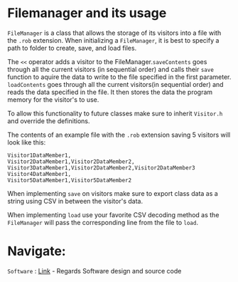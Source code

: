 # Filemanager and its usage

`FileManager` is a class that allows the storage of its visitors into a file with the `.rob` extension. When initializing a `FileManager`, it is best to specify a path to folder to create, save, and load files. 

The `<<` operator adds a visitor to the FileManager.`saveContents` goes through all the current visitors (in sequential order) and calls their `save` function to aquire the data to write to the file specified in the first parameter.
`loadContents` goes through all the current visitors(in sequential order) and reads the data specified in the file. It then stores the data the program memory for the visitor's to use. 

To allow this functionality to future classes make sure to inherit `Visitor.h` and override the definitions.

The contents of an example file with the `.rob` extension saving 5 visitors will look like this:

```
Visitor1DataMember1,
Visitor2DataMember1,Visitor2DataMember2,
Visitor3DataMember1,Visitor2DataMember2,Visitor2DataMember3
Visitor4DataMember1,
Visitor5DataMember1,Visitor5DataMember2
```

When implementing `save` on visitors make sure to export class data as a string using CSV in between the visitor's data. 

When implementing `load` use your favorite CSV decoding method as the `FileManager` will pass the corresponding line from the file to `load`.

# Navigate:

`Software` : [Link](Software/) - Regards Software design and source code
